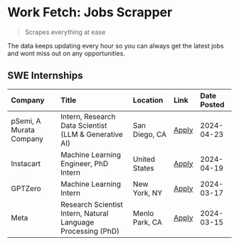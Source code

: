 # Work Fetch: Jobs Scrapper
> Scrapes everything at ease

The data keeps updating every hour so you can always get the latest jobs and wont miss out on any opportunities.

## SWE Internships
<!--START_SECTION:workfetch-->
| Company                 | Title                                                        | Location       | Link                                                                                                                                                                                                                                                                       | Date Posted   |
|:------------------------|:-------------------------------------------------------------|:---------------|:---------------------------------------------------------------------------------------------------------------------------------------------------------------------------------------------------------------------------------------------------------------------------|:--------------|
| pSemi, A Murata Company | Intern, Research Data Scientist (LLM & Generative AI)        | San Diego, CA  | [Apply](https://www.linkedin.com/jobs/view/intern-research-data-scientist-llm-generative-ai-at-psemi-a-murata-company-3887074168?position=8&pageNum=0&refId=QEzLmzXL4zLPX4euqJssuA%3D%3D&trackingId=ETeS0BiNRqDMGh5YoV8xYQ%3D%3D&trk=public_jobs_jserp-result_search-card) | 2024-04-23    |
| Instacart               | Machine Learning Engineer, PhD Intern                        | United States  | [Apply](https://www.linkedin.com/jobs/view/machine-learning-engineer-phd-intern-at-instacart-3901991739?position=2&pageNum=0&refId=QEzLmzXL4zLPX4euqJssuA%3D%3D&trackingId=P42BhKRe4DpYdsxysZB1dQ%3D%3D&trk=public_jobs_jserp-result_search-card)                          | 2024-04-19    |
| GPTZero                 | Machine Learning Intern                                      | New York, NY   | [Apply](https://www.linkedin.com/jobs/view/machine-learning-intern-at-gptzero-3860723963?position=7&pageNum=0&refId=QEzLmzXL4zLPX4euqJssuA%3D%3D&trackingId=2KGdXO5S3%2BS1Pj%2FWPfcGAA%3D%3D&trk=public_jobs_jserp-result_search-card)                                     | 2024-03-17    |
| Meta                    | Research Scientist Intern, Natural Language Processing (PhD) | Menlo Park, CA | [Apply](https://www.linkedin.com/jobs/view/research-scientist-intern-natural-language-processing-phd-at-meta-3858718375?position=6&pageNum=0&refId=QEzLmzXL4zLPX4euqJssuA%3D%3D&trackingId=2jvIQsfvxnR68L%2BN9vzJlA%3D%3D&trk=public_jobs_jserp-result_search-card)        | 2024-03-15    |
<!--END_SECTION:workfetch-->
